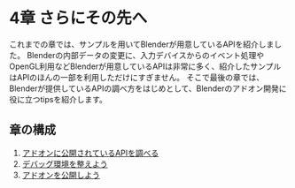 # 4章 さらにその先へ

これまでの章では、サンプルを用いてBlenderが用意しているAPIを紹介しました。
Blenderの内部データの変更に、入力デバイスからのイベント処理やOpenGL利用などBlenderが用意しているAPIは非常に多く、紹介したサンプルはAPIのほんの一部を利用しただけにすぎません。
そこで最後の章では、Blenderが提供しているAPIの調べ方をはじめとして、Blenderのアドオン開発に役に立つtipsを紹介します。

## 章の構成

1. [アドオンに公開されているAPIを調べる](body/chapter_04/01_Research_official_Blender_API_for_Add-on.md)
2. [デバッグ環境を整えよう](body/chapter_04/02_Prepare_Add-on_debugging_environment.md)
3. [アドオンを公開しよう](body/chapter_04/03_Publish_your_Add-on.md)
